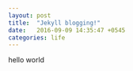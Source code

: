 ```yaml
---
layout: post
title:  "Jekyll blogging!"
date:   2016-09-09 14:35:47 +0545
categories: life
---
```



hello world